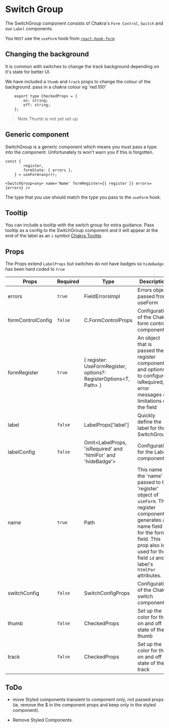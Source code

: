 # Switch Group

The SwitchGroup component consists of Chakra's `Form Control`, `Switch` and our `Label` components.

You `MUST` use the `useForm` hook from [`react-hook-form`](https://react-hook-form.com/docs/useform)

## Changing the background

It is common with switches to change the track background depending on it's state for better UI.

We have included a `thumb` and `track` props to change the colour of the background. pass in a chakra colour eg 'red.100'

```
    export type CheckedProps = {
        on: string;
        off: string;
    };
```

> Note Thumb is not yet set up

## Generic component

SwitchGroup is a generic component which means you must pass a type into the component. Unfortunately ts won't warn you if this is forgotten.

```
const {
        register,
        formState: { errors },
    } = useForm<any>();
```

```
<SwitchGroup<any> name='Name' formRegister={{ register }} errors={errors} />
```

The type that you use should match the type you pass to the `useForm` hook.

## Tooltip

You can include a tooltip with the switch group for extra guidance. Pass tooltip as a config to the SwitchGroup component and it will appear at the end of the label as an `i` symbol [Chakra Tooltip](https://chakra-ui.com/docs/components/tooltip/usage).

## Props

The Props extend `LabelProps` but switches do not have badges so `hideBadge` has been hard coded to `true`

| Props             | Required | Type                                                                    | Description                                                                                                                                                                                                         | Default         |
| ----------------- | -------- | ----------------------------------------------------------------------- | ------------------------------------------------------------------------------------------------------------------------------------------------------------------------------------------------------------------- | --------------- |
| errors            | `true`   | FieldErrorsImpl<T>                                                      | Errors object passed from useForm                                                                                                                                                                                   |                 |
| formControlConfig | `false`  | C.FormControlProps                                                      | Configuration of the Chakra form control component                                                                                                                                                                  |                 |
| formRegister      | `true`   | { register: UseFormRegister<T>, options?: RegisterOptions<T, Path<T>> } | An object that is passed the register component and options to configure isRequired, error messages or limitations on the field                                                                                     |                 |
| label             | `false`  | LabelProps['label']                                                     | Quickly define the label for the SwitchGroup                                                                                                                                                                        |                 |
| labelConfig       | `false`  | Omit<LabelProps, 'isRequired' and 'htmlFor' and 'hideBadge'>            | Configuration for the Label component                                                                                                                                                                               |                 |
| name              | `true`   | Path<T>                                                                 | This name is the 'name' passed to the 'register' object of `useForm`. The register component generates a name field for the form field. This prop also is used for the field `id` and label's `htmlFor` attributes. |                 |
| switchConfig      | `false`  | SwitchConfigProps                                                       | Configuration of the Chakra switch component                                                                                                                                                                        |                 |
| thumb             | `false`  | CheckedProps                                                            | Set up the color for the on and off state of the thumb                                                                                                                                                              | not enabled yet |
| track             | `false`  | CheckedProps                                                            | Set up the color for the on and off state of the track                                                                                                                                                              |                 |

## ToDo

-   move Styled components transient to component only, not passed props (ie. remove the $ in the component props and keep only in the styled component).

-   Remove Styled Components.
